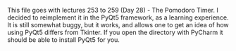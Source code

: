 This file goes with lectures 253 to 259
(Day 28) - The Pomodoro Timer. 
I decided to reimplement it in the PyQt5 framework, as a learning experience. 
It is still somewhat buggy, but it works, and allows one to get an idea of how
using PyQt5 differs from Tkinter.  If you open the directory with PyCharm it
should be able to install PyQt5 for you. 
